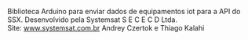 Biblioteca Arduino para enviar dados de equipamentos iot para a API do SSX. Desenvolvido pela Systemsat S E C E C D Ltda.      
Site: www.systemsat.com.br
Andrey Czertok e Thiago Kalahi
